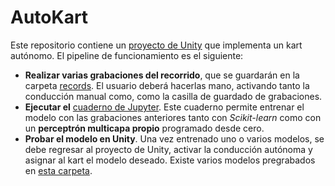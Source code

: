 # AutoKart

Este repositorio contiene un [proyecto de Unity](AAKart/) que implementa un kart autónomo. El pipeline de funcionamiento es el siguiente:

- **Realizar varias grabaciones del recorrido**, que se guardarán en la carpeta [records](records/). El usuario deberá hacerlas mano, activando tanto la conducción manual como, como la casilla de guardado de grabaciones. 
- **Ejecutar el** [cuaderno de Jupyter](train.ipynb). Este cuaderno permite entrenar el modelo con las grabaciones anteriores tanto con *Scikit-learn* como con un **perceptrón multicapa propio** programado desde cero.
- **Probar el modelo en Unity**. Una vez entrenado uno o varios modelos, se debe regresar al proyecto de Unity, activar la conducción autónoma y asignar al kart el modelo deseado. Existe varios modelos pregrabados en [esta carpeta](AAKart/Assets/MLModels).
